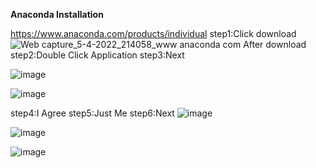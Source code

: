 ****Anaconda Installation****


https://www.anaconda.com/products/individual
step1:Click download 
![Web capture_5-4-2022_214058_www anaconda com](https://user-images.githubusercontent.com/53806378/161798409-82f1449a-f74c-4b20-a0bd-a8591e29df3d.jpeg)
After download
step2:Double Click Application
step3:Next 

![image](https://user-images.githubusercontent.com/53806378/161799256-6a7fa9c0-5e21-4b28-9608-49d3dcdce08a.png)


![image](https://user-images.githubusercontent.com/53806378/161799330-437bda96-0ed2-4618-b539-c9793f129fb3.png)


step4:I Agree 
step5:Just Me 
step6:Next 
![image](https://user-images.githubusercontent.com/53806378/161799581-414d58b6-2cdb-4b97-80a2-ce93d1f2eae5.png)



![image](https://user-images.githubusercontent.com/53806378/161798780-e1f9bcb4-5886-405f-a422-640a04bfc51c.png)


![image](https://user-images.githubusercontent.com/53806378/161799672-a4399ca2-addd-4054-aa6a-a31db50e3b76.png)



